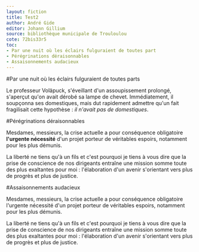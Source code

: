 ```yaml
---
layout: fiction
title: Test2
author: André Gide
editor: Johann Gillium
source: bibliothèque municipale de Trouloulou
cote: 72bis33r5
toc:
- Par une nuit où les éclairs fulguraient de toutes part
- Pérégrinations déraisonnables
- Assaisonnements audacieux
---
```


#Par une nuit où les éclairs fulguraient de toutes parts

Le professeur Voläpuck, s'éveillant d'un assoupissement prolongé, s'aperçut qu'on avait dérobé sa lampe de chevet. Immédiatement, il soupçonna ses domestiques, mais dut rapidement admettre qu'un fait fragilisait cette hypothèse : *il n'avait pas de domestiques*.

#Pérégrinations déraisonnables

Mesdames, messieurs, la crise actuelle a pour conséquence obligatoire **l'urgente nécessité** d'un projet porteur de véritables espoirs, notamment pour les plus démunis.

La liberté ne tiens qu'à un fils et c'est pourquoi je tiens à vous dire que la prise de conscience de nos dirigeants entraîne une mission somme toute des plus exaltantes pour moi : l'élaboration d'un avenir s'orientant vers plus de progrès et plus de justice.

#Assaisonnements audacieux

Mesdames, messieurs, la crise actuelle a pour conséquence obligatoire l'urgente nécessité d'un projet porteur de véritables espoirs, notamment pour les plus démunis.

La liberté ne tiens qu'à un fils et c'est pourquoi je tiens à vous dire que la prise de conscience de nos dirigeants entraîne une mission somme toute des plus exaltantes pour moi : l'élaboration d'un avenir s'orientant vers plus de progrès et plus de justice.

